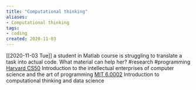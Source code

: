 ```yaml
---
title: "Computational thinking"
aliases:
- Computational thinking
tags:
- coding
created: 2020-11-03
---
```


[[2020-11-03 Tue]] a student in Matlab course is struggling to translate a task into actual code. What material can help her?
#research  #programming
[Harvard CS50](https://www.youtube.com/playlist?list=PLhQjrBD2T381L3iZyDTxRwOBuUt6m1FnW)  Introduction to the intellectual enterprises of computer science and the art of programming
[MIT 6.0002](https://www.youtube.com/playlist?list=PLUl4u3cNGP619EG1wp0kT-7rDE_Az5TNd) Introduction to computational thinking and data science


